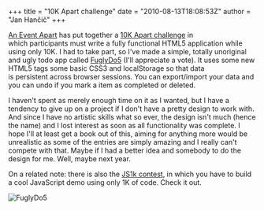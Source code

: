 +++
title = "10K Apart challenge"
date = "2010-08-13T18:08:53Z"
author = "Jan Hančič"
+++

[An Event Apart](http://aneventapart.com/) has put together a [10K Apart challenge](http://10k.aneventapart.com/) in which participants must write a fully functional HTML5 application while using only 10K. I had to take part, so I've made a simple, totally unoriginal and ugly todo app called [FuglyDo5](http://10k.aneventapart.com/Entry/85) (I'll appreciate a vote).
It uses some new HTML5 tags some basic CSS3 and localStorage so that data is persistent across browser sessions. You can export/import your data and you can undo if you mark a item as completed or deleted.

I haven't spent as merely enough time on it as I wanted, but I have a tendency to give up on a project if I don't have a pretty design to work with. And since I have no artistic skills what so ever, the design isn't much (hence the name) and I lost interest as soon as all functionality was complete. I hope I'll at least get a book out of this, aiming for anything more would be unrealistic as some of the entries are simply amazing and I really can't compete with that. Maybe if I had a better idea and somebody to do the design for me. Well, maybe next year.

On a related note: there is also the [JS1k contest](http://js1k.com/home), in which you have to build a cool JavaScript demo using only 1K of code. Check it out.

![FuglyDo5](/post_images/Thumbnail.png)
